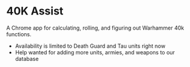 # 40K Assist
A Chrome app for calculating, rolling, and figuring out Warhammer 40k functions.
 - Availability is limited to Death Guard and Tau units right now
 - Help wanted for adding more units, armies, and weapons to our database
